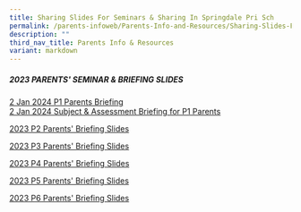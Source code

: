 ```yaml
---
title: Sharing Slides For Seminars & Sharing In Springdale Pri Sch
permalink: /parents-infoweb/Parents-Info-and-Resources/Sharing-Slides-For-Seminars-and-Sharing/
description: ""
third_nav_title: Parents Info & Resources
variant: markdown
---
```

#####  2023 PARENTS' SEMINAR &amp; BRIEFING SLIDES 
[2 Jan 2024 P1 Parents Briefing](/files/2_Jan_P1_Parents_Briefing.pdf)<br>
[2 Jan 2024 Subject &amp; Assessment Briefing for P1 Parents]([file://d1262pmoe01/media/2024%20Open%20Storage/EVENT/P1(2024)%20First%20Day%20of%20School/Resources%20for%20P1%20Parents%20(PG%20&amp;%20Website)/PDF%20files/2%20Jan%20Sub%20&amp;%20Assessment%20Briefing%20for%20P1%20Parents%202024.pdf])

[2023 P2 Parents' Briefing Slides](/files/2023%20P2%20Parents'%20Briefing.pdf)

[2023 P3 Parents' Briefing Slides](/files/2023%20P3%20Parents'%20Briefing.pdf)

[2023 P4 Parents' Briefing Slides](/files/2023%20P4%20Parents'%20Briefing.pdf)

[2023 P5 Parents' Briefing Slides](/files/2023%20P5%20Parents'%20Briefing.pdf)

[2023 P6 Parents' Briefing Slides](/files/2023%20P6%20Parents'%20Briefing.pdf)